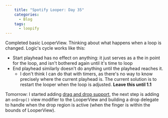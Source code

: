 ```yaml
---
    title: "Spotify Looper: Day 35"
    categories:
      - Blog
    tags:
      - loopify
---
```

Completed basic LooperView. Thinking about what happens when a loop is changed. Logic's cycle works like this:
- Start playhead has no effect on anything: it just serves as a the in point for the loop, and isn't bothered again until it's time to loop
- End playhead similarly doesn't do anything until the playhead reaches it.
	- I don't think I can do that with timers, as there's no way to know precisely where the current playhead is. The current solution is to restart the looper when the loop is adjusted. **Leave this until 1.1**

Tomorrow: I started adding [drag and drop support](https://developer.apple.com/documentation/swiftui/view/ondrop(of:istargeted:perform:)-982eu), the next step is adding an `onDrop()` view modifier to the LooperView and building a drop delegate to handle when the drop region is active (when the finger is within the bounds of LooperView).